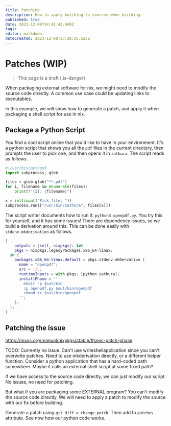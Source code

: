 ```yaml
---
title: Patching
description: How to apply batching to sources when building.
published: true
date: 2023-12-09T14:41:43.949Z
tags: 
editor: markdown
dateCreated: 2023-12-08T23:28:25.525Z
---
```


# Patches (WIP)
> This page is a draft
{.is-danger}

When packaging external software for nix, we might need to modify the source code directly.  A common use case could be updating links to executables.

In this example, we will show how to generate a patch, and apply it when packaging a shell script for use in nix.

## Package a Python Script

You find a cool script online that you'd like to have in your environment.  It's a python script that shows you all the `pdf` files in the current directory, then prompts the user to pick one, and then opens it in `zathura`.  The script reads as follows.

```python
#!/usr/bin/python3
import subprocess, glob

files = glob.glob("**.pdf")
for i, filename in enumerate(files):
    print(f"{i}: {filename}")

x = int(input("Pick file: "))
subprocess.run(["/usr/bin/zathura", files[x]])
```

The script writer documents how to run it: `python3 openpdf.py`.  You try this for yourself, and it has some issues!  There are dependency issues, so we build a derivation around this.  This can be done easily with `stdenv.mkderivation` as follows.
```nix
{
	outputs = {self, nixpkgs}: let
  	pkgs = nixpkgs.legacyPackages.x86_64-linux;
  in {
    packages.x86_64-linux.default = pkgs.stdenv.mkDervation {
      name = "openpdf";
      src = ./.;
      runtimeInputs = with pkgs; [python zathura];
      installPhase = ''
        mkdir -p $out/bin
        cp openpdf.py $out/bin/openpdf
        chmod +x $out/bin/openpdf
      '';
    };
  };
}
```

## Patching the issue

https://nixos.org/manual/nixpkgs/stable/#ssec-patch-phase

TODO: Currently no issue.  Can't use writeshellapplication since you can't overwrite patches.  Need to use mkderivation directly, or a different helper function. Consider a python application that has a hard-coded path somewhere.  Maybe it calls an external shell script at some fixed path?

If we have access to the source code directly, we can just modify our script.  No issues, no need for patching.

But what if you are packaging some EXTERNAL program?  You can't modify the source code directly.  We will need to apply a patch to modify the source with our fix before building.

Generate a patch using `git diff > change.patch`.  Then add to `patches` attribute.  See now how our python code works.
